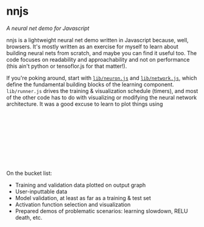 # nnjs
<em>A neural net demo for Javascript</em>

nnjs is a lightweight neural net demo written in Javascript because, well, browsers. It's mostly written as an exercise for myself to learn about building neural nets from scratch, and maybe you can find it useful too. The code focuses on readability and approachability and not on performance (this ain't python or tensoflor.js for that matter!).

If you're poking around, start with [`lib/neuron.js`](https://github.com/ozydingo/nnjs/blob/master/lib/neuron.js) and [`lib/network.js`](https://github.com/ozydingo/nnjs/blob/master/lib/network.js), which define the fundamental building blocks of the learning component. `lib/runner.js` drives the training & visualization schedule (timers), and most of the other code has to do with visualizing or modifying the neural network architecture. It was a good excuse to learn to plot things using <svg> and <canvas> elements instead of importing some charting lib such as flot or vis.

On the bucket list:
 - Training and validation data plotted on output graph
 - User-inputtable data
 - Model validation, at least as far as a training & test set
 - Activation function selection and visualization
 - Prepared demos of problematic scenarios: learning slowdown, RELU death, etc.
